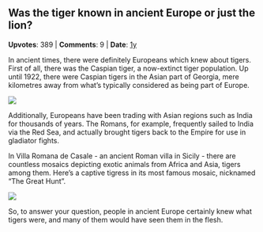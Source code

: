 ## Was the tiger known in ancient Europe or just the lion?
    
**Upvotes**: 389 | **Comments**: 9 | **Date**: [1y](https://www.quora.com/Was-the-tiger-known-in-ancient-Europe-or-just-the-lion/answer/Gary-Meaney)

In ancient times, there were definitely Europeans which knew about tigers. First of all, there was the Caspian tiger, a now-extinct tiger population. Up until 1922, there were Caspian tigers in the Asian part of Georgia, mere kilometres away from what’s typically considered as being part of Europe.

![](https://qph.fs.quoracdn.net/main-qimg-79cc91a116df9adc26829ae63d2c620f-lq)

Additionally, Europeans have been trading with Asian regions such as India for thousands of years. The Romans, for example, frequently sailed to India via the Red Sea, and actually brought tigers back to the Empire for use in gladiator fights.

In Villa Romana de Casale - an ancient Roman villa in Sicily - there are countless mosaics depicting exotic animals from Africa and Asia, tigers among them. Here’s a captive tigress in its most famous mosaic, nicknamed “The Great Hunt”.

![](https://qph.fs.quoracdn.net/main-qimg-457abed327cc78dc6413d6e2d8b147f3-lq)

So, to answer your question, people in ancient Europe certainly knew what tigers were, and many of them would have seen them in the flesh.


